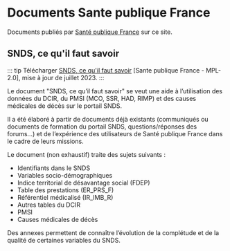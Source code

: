 # Documents Sante publique France
<!-- SPDX-License-Identifier: MPL-2.0 -->

Documents publiés par [Santé publique France](../glossaire/SpF.md) sur ce site.

## SNDS, ce qu'il faut savoir

::: tip
Télécharger [SNDS, ce qu'il faut savoir](/files/Sante_publique_France/2023_07_GUIDE_SNDS_SpFrance_MPL-2.0.pdf) [Sante publique France - MPL-2.0], mise à jour de juillet 2023.
:::

Le document "SNDS, ce qu’il faut savoir" se veut une aide à l’utilisation des données du DCIR, du PMSI (MCO, SSR, HAD, RIMP) et des causes médicales de décès sur le portail SNDS. 

Il a été élaboré à partir de documents déjà existants (communiqués ou documents de formation du portail SNDS, questions/réponses des forums…) et de l’expérience des utilisateurs de Santé publique France dans le cadre de leurs missions. 


Le document (non exhaustif) traite des sujets suivants : 
- Identifiants dans le SNDS
- Variables socio-démographiques 
- Indice territorial de désavantage social (FDEP)
- Table des prestations (ER_PRS_F)
- Référentiel médicalisé (IR_IMB_R)
- Autres tables du DCIR
- PMSI 
- Causes médicales de décès 

Des annexes permettent de connaître l’évolution de la complétude et de la qualité de certaines variables du SNDS.
